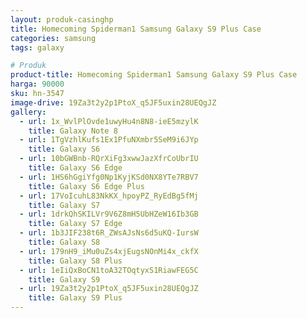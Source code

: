 ```yaml
---
layout: produk-casinghp
title: Homecoming Spiderman1 Samsung Galaxy S9 Plus Case
categories: samsung
tags: galaxy

# Produk
product-title: Homecoming Spiderman1 Samsung Galaxy S9 Plus Case
harga: 90000
sku: hn-3547
image-drive: 19Za3t2y2p1PtoX_q5JF5uxin28UEQgJZ
gallery:
  - url: 1x_WvlPlOvde1uwyHu4n8N8-ieE5mzylK
    title: Galaxy Note 8
  - url: 1TgVzhlKufs1Ex1PfuNXmbr5SeM9i6JYp
    title: Galaxy S6
  - url: 10bGWBnb-RQrXiFg3xwwJazXfrCoUbrIU
    title: Galaxy S6 Edge
  - url: 1HS6hGgiYfg0Np1KyjKSd0NX8YTe7RBV7
    title: Galaxy S6 Edge Plus
  - url: 17VoIcuhL83NkKX_hpoyPZ_RyEdBg5fMj
    title: Galaxy S7
  - url: 1drkQhSKILVr9V6Z8mH5UbHZeW16Ib3GB
    title: Galaxy S7 Edge
  - url: 1b3JIF238t6R_ZWsAJsNs6d5uKQ-IursW
    title: Galaxy S8
  - url: 179nH9_iMu0uZs4xjEugsNOnMi4x_ckfX
    title: Galaxy S8 Plus
  - url: 1eIiQxBoCN1toA32TOqtyxS1RiawFEG5C
    title: Galaxy S9
  - url: 19Za3t2y2p1PtoX_q5JF5uxin28UEQgJZ
    title: Galaxy S9 Plus
---
```

